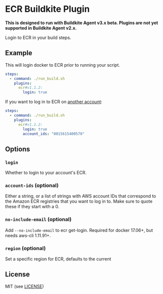 # ECR Buildkite Plugin

__This is designed to run with Buildkite Agent v3.x beta. Plugins are not yet supported in Buildkite Agent v2.x.__

Login to ECR in your build steps.

## Example

This will login docker to ECR prior to running your script.

```yml
steps:
  - command: ./run_build.sh
    plugins:
      ecr#v1.1.2:
        login: true
```

If you want to log in to ECR on [another account](https://docs.aws.amazon.com/AmazonECR/latest/userguide/RepositoryPolicyExamples.html#IAM_allow_other_accounts):


```yml
steps:
  - command: ./run_build.sh
    plugins:
      ecr#v1.1.2:
        login: true
        account_ids: "0015615400570"
```

## Options

### `login`

Whether to login to your account's ECR.

### `account-ids` (optional)

Either a string, or a list of strings with AWS account IDs that correspond to the Amazon ECR registries that you want to log in to. Make sure to quote these if they start with a 0.

### `no-include-email` (optional)

Add `--no-include-email` to ecr get-login. Required for docker 17.06+, but needs aws-cli 1.11.91+.

### `region` (optional)

Set a specific region for ECR, defaults to the current

## License

MIT (see [LICENSE](LICENSE))
